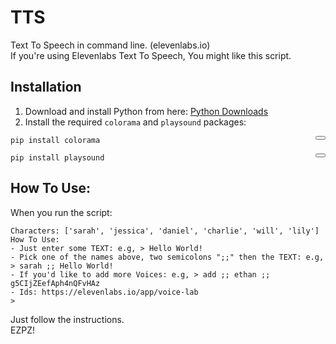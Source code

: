 # TTS

Text To Speech in command line. (elevenlabs.io)<br>
If you're using Elevenlabs Text To Speech, You might like this script.

## Installation

1. Download and install Python from here: [Python Downloads](https://www.python.org/downloads/)
2. Install the required `colorama` and `playsound` packages:

<div style="position: relative;">
        <button onclick="copyToClipboard('code1')" style="position: absolute; right: 0; top: 0;"></button>
        <pre id="code1"><code>pip install colorama</code></pre></pre>
</div>
<div style="position: relative;">
        <button onclick="copyToClipboard('code2')" style="position: absolute; right: 0; top: 0;"></button>
        <pre id="code2"><code>pip install playsound</code></pre></pre>
</div>

## How To Use:

When you run the script:
```
Characters: ['sarah', 'jessica', 'daniel', 'charlie', 'will', 'lily']
How To Use:
- Just enter some TEXT: e.g, > Hello World!
- Pick one of the names above, two semicolons ";;" then the TEXT: e.g, > sarah ;; Hello World!
- If you'd like to add more Voices: e.g, > add ;; ethan ;; g5CIjZEefAph4nQFvHAz
- Ids: https://elevenlabs.io/app/voice-lab
>
```
Just follow the instructions.<br>
EZPZ!
